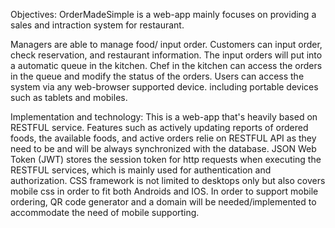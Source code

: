 Objectives:
OrderMadeSimple is a web-app mainly focuses on providing a sales and intraction system for restaurant.

Managers are able to manage food/ input order.
Customers can input order, check reservation, and restaurant information.
The input orders will put into a automatic queue in the kitchen. 
Chef in the kitchen can access the orders in the queue and modify the status of the orders.
Users can access the system via any web-browser supported device. including portable devices such as tablets and mobiles.

Implementation and technology:
This is a web-app that's heavily based on RESTFUL service. 
Features such as actively updating reports of ordered foods, the available foods, and active orders relie on RESTFUL API 
as they need to be and will be always synchronized with the database.
JSON Web Token (JWT) stores the session token for http requests when executing the RESTFUL services, which is mainly used for authentication and authorization.
CSS framework is not limited to desktops only but also covers mobile css in order to fit both
Androids and IOS. 
In order to support mobile ordering, QR code generator and a domain will be needed/implemented to accommodate the need of mobile supporting.

